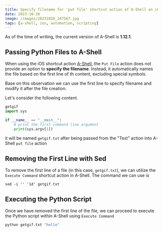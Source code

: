 ```yaml
--- 
title: Specify filename for 'put file' shortcut action of A-Shell on iOS
date: 2023-10-20
image: /images/20231020_2d7567.jpg
tags: [a-shell, ios, automation, scripting]
--- 
```


As of the time of writing, the current version of A-Shell is **1.12.1**.

## Passing Python Files to A-Shell

When using the iOS shortcut action [A-Shell](https://holzschu.github.io/a-Shell_iOS/), the `Put File` action does not provide an option to **specify the filename**. Instead, it automatically names the file based on the first line of th content, excluding special symbols.

Base on this observation we can use the first line to specify filename and modify it after the file creation.

Let's consider the following content.

```python
getgif
import sys

if __name__ == "__main__":
    # print the first command line argument 
    print(sys.argv[1])
```

it will be named `getgif.txt` after being passed from the "Text" action into A-Shell `put file` action

## Removing the First Line with Sed

To remove the first line of a file (in this case, `getgif.txt`), we can utilize the `Execute Command` shortcut action in A-Shell. The command we can use is

```shell
sed -i '' '1d' getgif.txt
```

## Executing the Python Script

Once we have removed the first line of the file, we can proceed to execute the Python script within A-Shell using `Execute Command`

```python
python getgif.txt "hello"
```